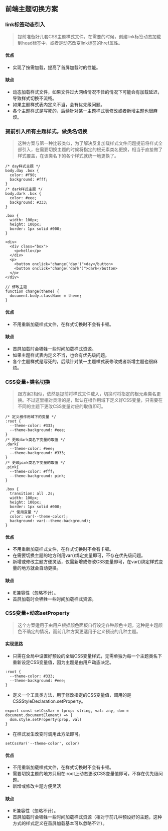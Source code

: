## 前端主题切换方案
### link标签动态引入
> 提前准备好几套CSS主题样式文件，在需要的时候，创建link标签动态加载到head标签中，或者是动态改变link标签的href属性。

#### 优点
- 实现了按需加载，提高了首屏加载时的性能。
#### 缺点
- 动态加载样式文件，如果文件过大网络情况不佳的情况下可能会有加载延迟，导致样式切换不流畅。
- 如果主题样式表内定义不当，会有优先级问题。
- 各个主题样式是写死的，后续针对某一主题样式表修改或者新增主题也很麻烦。
### 提前引入所有主题样式，做类名切换
> 这种方案与第一种比较类似，为了解决反复加载样式文件问题提前将样式全部引入，在需要切换主题的时候将指定的根元素类名更换，相当于直接做了样式覆盖，在该类名下的各个样式就统一地更换了。

```
/* day样式主题 */
body.day .box {
  color: #f90;
  background: #fff;
}
/* dark样式主题 */
body.dark .box {
  color: #eee;
  background: #333;
}

.box {
  width: 100px;
  height: 100px;
  border: 1px solid #000;
}

<div>
  <div class="box">
    <p>hello</p>
  </div>
  <p>
    <button onclick="change('day')">day</button>
    <button onclick="change('dark')">dark</button>
  </p>
</div>

// 修改主题
function change(theme) {
  document.body.className = theme;
}
```
#### 优点
- 不用重新加载样式文件，在样式切换时不会有卡顿。
#### 缺点
- 首屏加载时会牺牲一些时间加载样式资源。
- 如果主题样式表内定义不当，也会有优先级问题。
- 各个主题样式是写死的，后续针对某一主题样式表修改或者新增主题也很麻烦。
### CSS变量+类名切换
> 跟方案2相似，依然是提前将样式文件载入，切换时将指定的根元素类名更换。不过这里相对灵活的是，默认在根作用域下定义好CSS变量，只需要在不同的主题下更改CSS变量对应的取值即可。

```
/* 定义根作用域下的变量 */
:root {
  --theme-color: #333;
  --theme-background: #eee;
}
/* 更改dark类名下变量的取值 */
.dark{
  --theme-color: #eee;
  --theme-background: #333;
}
/* 更改pink类名下变量的取值 */
.pink{
  --theme-color: #fff;
  --theme-background: pink;
}

.box {
  transition: all .2s;
  width: 100px;
  height: 100px;
  border: 1px solid #000;
  /* 使用变量 */
  color: var(--theme-color);
  background: var(--theme-background);
}
```
#### 优点
- 不用重新加载样式文件，在样式切换时不会有卡顿。
- 在需要切换主题的地方利用var()绑定变量即可，不存在优先级问题。
- 新增或修改主题方便灵活，仅需新增或修改CSS变量即可，在var()绑定样式变量的地方就会自动更换。
#### 缺点
- IE兼容性（忽略不计）。
- 首屏加载时会牺牲一些时间加载样式资源。
### CSS变量+动态setProperty
> 这个方案适用于由用户根据颜色面板自行设定各种颜色主题，这种是主题颜色不确定的情况，而前几种方案更适用于定义预设的几种主题。

#### 实现思路
- 只需在全局中设置好预设的全局CSS变量样式，无需单独为每一个主题类名下重新设定CSS变量值，因为主题是由用户动态决定。
```
:root {
  --theme-color: #333;
  --theme-background: #eee;
}
```
- 定义一个工具类方法，用于修改指定的CSS变量值，调用的是CSSStyleDeclaration.setProperty。
```
export const setCssVar = (prop: string, val: any, dom = document.documentElement) => {
  dom.style.setProperty(prop, val)
}
```
- 在样式发生改变时调用此方法即可。
```
setCssVar('--theme-color', color)
```
#### 优点
- 不用重新加载样式文件，在样式切换时不会有卡顿。
- 需要切换主题的地方只用在:root上动态更改CSS变量值即可，不存在优先级问题。
- 新增或修改主题方便灵活
#### 缺点
- IE兼容性（忽略不计）。
- 首屏加载时会牺牲一些时间加载样式资源（相对于前几种预设好的主题，这种方式的样式定义在首屏加载基本可以忽略不计）。
